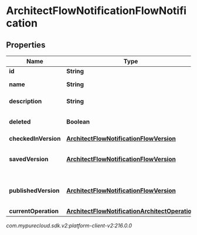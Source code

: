 # ArchitectFlowNotificationFlowNotification


## Properties

| Name | Type | Description | Notes |
| ------------ | ------------- | ------------- | ------------- |
| **id** | **String** | The flow ID |  [optional] |
| **name** | **String** | The flow name |  [optional] |
| **description** | **String** | The flow description |  [optional] |
| **deleted** | **Boolean** | The flow deleted state |  [optional] |
| **checkedInVersion** | [**ArchitectFlowNotificationFlowVersion**](ArchitectFlowNotificationFlowVersion) |  |  [optional] |
| **savedVersion** | [**ArchitectFlowNotificationFlowVersion**](ArchitectFlowNotificationFlowVersion) | A bare-bones flow version object |  [optional] |
| **publishedVersion** | [**ArchitectFlowNotificationFlowVersion**](ArchitectFlowNotificationFlowVersion) | A bare-bones flow version object |  [optional] |
| **currentOperation** | [**ArchitectFlowNotificationArchitectOperation**](ArchitectFlowNotificationArchitectOperation) |  |  [optional] |




_com.mypurecloud.sdk.v2:platform-client-v2:216.0.0_
